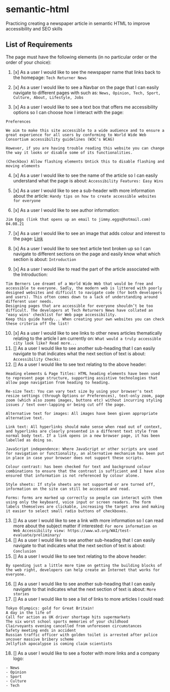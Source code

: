 # semantic-html
Practicing creating a newspaper article in semantic HTML to improve accessibility and SEO skills 

## List of Requirements

The page must have the following elements (in no particular order or the order of your choice):

1. [x] As a user I would like to see the newspaper name that links back to the homepage:
```Tech Returner News```

2. [x] As a user I would like to see a Navbar on the page that I can easily navigate to different pages with such as:
```News, Opinion, Tech, Sport, Culture, About, Lifestyle, Jobs```

3. [x] As a user I would like to see a text box that offers me accessibility options so I can choose how I interact with the page:
```
Preferences

We aim to make this site accessible to a wide audience and to ensure a great experience for all users by conforming to World Wide Web Consortium accessibility guidelines (W3C's WCAG)

However, if you are having trouble reading this website you can change the way it looks or disable some of its functionalities.

(Checkbox) Allow flashing elements Untick this to disable flashing and moving elements
```
4. [x] As a user I would like to see the name of the article so I can easily understand what the page is about:
```Accessibility Features: Easy Wins```

5. [x] As a user I would like to see a sub-header with more information about the article:
```Handy tips on how to create accessible websites for everyone```

6. [x] As a user I would like to see author information:
```
Jim Eggs (link that opens up an email to jimmy.eggs@hotmail.com)
04.08.21
```

7. [x] As a user I would like to see an image that adds colour and interest to the page: [Link](https://drive.google.com/file/d/1Np7RIF0iANdU2jQe1RQKn_p4tKhyIBg5/view)

8. [x] As a user I would like to see text article text broken up so I can navigate to different sections on the page and easily know what which section is about:
```Introduction```

9. [x] As a user I would like to read the part of the article associated with the Introduction:
```
Tim Berners Lee dreamt of a World Wide Web that would be free and accessible to everyone. Sadly, the modern web is littered with poorly designed websites and difficult to navigate code (for both developers and users). This often comes down to a lack of understanding around different user needs.
Designing pages that are accessible for everyone shouldn’t be too difficult. The developers at Tech Returners News have collated an ‘easy wins' checklist for Web page accessibility.
Keep this guide handy... When creating your own websites you can check these criteria off the list!
```
10. [x] As a user I would like to see links to other news articles thematically relating to the article I am currently on: ```What would a truly accessible city look like? Read more...```
11. [] As a user I would like to see another sub-heading that I can easily navigate to that indicates what the next section of text is about: ```Accessibility Checks:```
12. [] As a user I would like to see text relating to the above header:
```
Heading elements & Page Titles: HTML heading elements have been used to represent page structure, supporting assistive technologies that allow page navigation from heading to heading.

Re-size Text: You can vary text size by using your browser's text resize settings (through Options or Preferences), text-only zoom, page zoom (which also zooms images, buttons etc) without incurring styling issues / text over-lapping or being cut off the page.

Alternative text for images: All images have been given appropriate alternative text.

Link text: All hyperlinks should make sense when read out of context, and hyperlinks are clearly presented in a different text style from normal body text. If a link opens in a new browser page, it has been labelled as doing so.

JavaScript independence: Where JavaScript or other scripts are used for navigation or functionality, an alternative mechanism has been put in place in case your browser does not support these scripts.

Colour contrast: has been checked for text and background colour combinations to ensure that the contrast is sufficient and I have also ensured that information is not referenced by colour alone.

Style sheets: If style sheets are not supported or are turned off, information on the site can still be accessed and read.

Forms: forms are marked up correctly so people can interact with them using only the keyboard, voice input or screen readers. The form labels themselves are clickable, increasing the target area and making it easier to select small radio buttons of checkboxes.
```
13. [] As a user I would like to see a link with more information so I can read more about the subject matter if interested: ```For more information on Web Accessibility view: https://www.w3.org/WAI/test-evaluate/preliminary/```
14. [] As a user I would like to see another sub-heading that I can easily navigate to that indicates what the next section of text is about: ```Conclusion```
15. [] As a user I would like to see text relating to the above header:
```
By spending just a little more time on getting the building blocks of the web right, developers can help create an Internet that works for everyone.
```
16. [] As a user I would like to see another sub-heading that I can easily navigate to that indicates what the next section of text is about:
```More stories```
17. [] As a user I would like to see a list of links to more articles I could read:
```
Tokyo Olympics: gold for Great Britain!
A day in the life of
Call for action as UK driver shortage hits supermarkets
The six worst school sports memories of your childhood
Clairvoyants evening cancelled from unforeseen circumstances
Safety meeting ends in accident
Russian traffic officer with golden toilet is arrested after police uncover massive bribery scheme
Jellyfish apocalypse is coming claim scientists
```
18. [] As a user I would like to see a footer with more links and a company logo:
```
- News
- Opinion
- Sport
- Culture
- Tech
```
